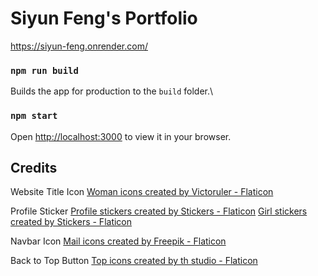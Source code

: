 # Siyun Feng's Portfolio

https://siyun-feng.onrender.com/

### `npm run build`

Builds the app for production to the `build` folder.\

### `npm start`

Open [http://localhost:3000](http://localhost:3000) to view it in your browser.

## Credits

Website Title Icon
<a href="https://www.flaticon.com/free-icons/woman" title="woman icons">Woman icons created by Victoruler - Flaticon</a>

Profile Sticker
<a href="https://www.flaticon.com/free-stickers/profile" title="profile stickers">Profile stickers created by Stickers - Flaticon</a>
<a href="https://www.flaticon.com/free-stickers/girl" title="girl stickers">Girl stickers created by Stickers - Flaticon</a>

Navbar Icon
<a href="https://www.flaticon.com/free-icons/mail" title="mail icons">Mail icons created by Freepik - Flaticon</a>

Back to Top Button
<a href="https://www.flaticon.com/free-icons/top" title="top icons">Top icons created by th studio - Flaticon</a>

